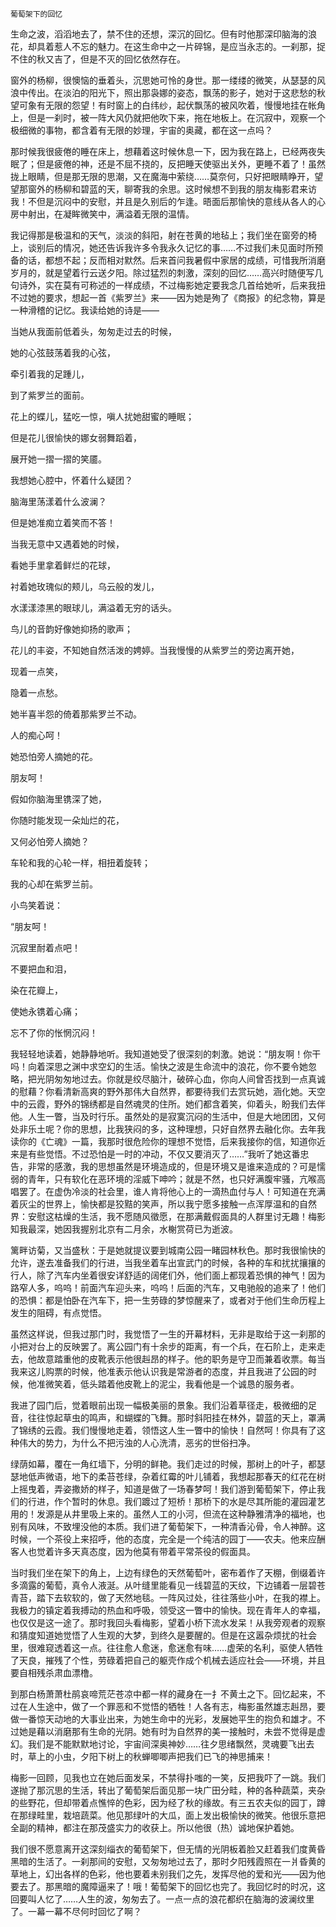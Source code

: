     葡萄架下的回忆 

   生命之波，滔滔地去了，禁不住的还想，深沉的回忆。但有时他那深印脑海的浪花，却具着惹人不忘的魅力。在这生命中之一片碎锦，是应当永志的。一刹那，捉不住的秋又吉了，但是不灭的回忆依然存在。

   窗外的杨柳，很懊恼的垂着头，沉思她可怜的身世。那一缕缕的微笑，从瑟瑟的风浪中传出。在淡泊的阳光下，照出那袅娜的姿态，飘荡的影子，她对于这悲愁的秋望可象有无限的怨望！有时窗上的白纬纱，起伏飘荡的被风吹着，慢慢地挂在帐角上，但是一刹时，被一阵大风仍就把他吹下来，拖在地板上。在沉寂中，观察一个极细微的事物，都含着有无限的妙理，宇宙的奥藏，都在这一点吗？

   那时候我很疲倦的睡在床上，想藉着这时候休息一下，因为我在路上，已经两夜失眠了；但是疲倦的神，还是不屈不挠的，反把睡天使驱出关外，更睡不着了！虽然拢上眼睛，但是那无限的思潮，又在魔海中萦绕……莫奈何，只好把眼睛睁开，望望那窗外的杨柳和碧蓝的天，聊寄我的余思。这时候想不到我的朋友梅影君来访我！不但是沉闷中的安慰，并且是久别后的乍逢。晤面后那愉快的意线从各人的心房中射出，在凝眸微笑中，满溢着无限的温情。

   我记得那是极温和的天气，淡淡的斜阳，射在苍黄的地毡上；我们坐在窗旁的椅上，谈别后的情况，她还告诉我许多令我永久记忆的事……不过我们未见面时所预备的话，都想不起；反而相对默然。后来首问我暑假中家居的成绩，可惜我所消磨岁月的，就是望着行云送夕阳。除过猛烈的刺激，深刻的回忆……高兴时随便写几句诗外，实在莫有可称述的一样成绩，不过梅影她定要我念几首给她听，后来我扭不过她的要求，想起一首《紫罗兰》来——因为她是殉了《商报》的纪念物，算是一种滑稽的记忆。我读给她的诗是——

   当她从我面前低着头，匆匆走过去的时候，

   她的心弦鼓荡着我的心弦，

   牵引着我的足踵儿，

   到了紫罗兰的面前。

   花上的蝶儿，猛吃一惊，嗔人扰她甜蜜的睡眠；

   但是花儿很愉快的娜女弱舞蹈着，

   展开她一摺一摺的笑靥。

   我想她心腔中，怀着什么疑团？

   脑海里荡漾着什么波澜？

   但是她准痴立着笑而不答！

   当我无意中又遇着她的时候，

   看她手里拿着鲜烂的花球，

   衬着她玫瑰似的颊儿，乌云般的发儿，

   水漾漾漆黑的眼球儿，满溢着无穷的话头。

   鸟儿的音韵好像她抑扬的歌声；

   花儿的丰姿，不知她自然活泼的娉婷。当我慢慢的从紫罗兰的旁边离开她，

   现着一点笑，

   隐着一点愁。

   她半喜半怨的倚着那紫罗兰不动。

   人的痴心呵！

   她恐怕旁人摘她的花。

   朋友呵！

   假如你脑海里镌深了她，

   你随时能发现一朵灿烂的花，

   又何必怕旁人摘她？

   车轮和我的心轮一样，相扭着旋转；

   我的心却在紫罗兰前。

   小鸟笑着说：

   “朋友呵！

   沉寂里耐着点吧！

   不要把血和泪，

   染在花瓣上，

   使她永镌着心痛；

   忘不了你的怅惘沉闷！

   我轻轻地读着，她静静地听。我知道她受了很深刻的刺激。她说：“朋友啊！你干吗！向着深思之渊中求空幻的生活。愉快之波是生命流中的浪花，你不要令她忽略，把光阴匆匆地过去。你就是绞尽脑汁，破碎心血，你向人间曾否找到一点真诚的慰藉？你看清新高爽的野外那伟大自然界，都要待我们去赏玩她，涵化她。天空中的云霞，野外的锦绣都是自然魂灵的住所。她们都含着笑，仰着头，盼我们去伴他。人生一瞥，当及时行乐。虽然处的是寂寞沉闷的生活中，但是大地团团，又何处非乐土呢？你的思想，比我狭闷的多，这种理想，只好自然界去融化你。去年我读你的《亡魂》一篇，我那时很危险你的理想不觉悟，后来我接你的信，知道你近来是有些觉悟。不过恐怕是一时的冲动，不仅又要消灭了……”我听了她这番忠告，非常的感激，我的思想虽然是环境造成的，但是环境又是谁来造成的？可是懦弱的青年，只有软化在恶环境的淫威下呻吟；就是不然，也只好满腹牢骚，亢喉高唱罢了。在虚伪冷淡的社会里，谁人肯将他心上的一滴热血付与人！可知道在充满着灰尘的世界上，愉快都是狡黠的笑声，所以我宁愿多接触一点浑厚温和的自然界：安慰这枯燥的生活，我不愿随风徵愿，在那满戴假面具的人群里讨无趣！梅影知我最深，她因我握别北京有二月余，水榭赏荷已为逝波。

   篱畔访菊，又当盛秋：于是她就提议要到城南公园一睹园林秋色。那时我很愉快的允许，遂去准备我们的行进，当我坐着车出宣武门的时候，各种的车和扰扰攘攘的行人，除了汽车内坐着很安详舒适的阔佬们外，他们面上都现着恐惧的神气！因为路窄人多，呜呜！前面汽车迎头来，呜呜！后面的汽车，又电驰般的追来了！他们的恐惧：都是怕卧在汽车下，把一生劳碌的梦惊醒来了，或者对于他们生命历程上发生的阻碍，有点觉悟。

   虽然这样说，但我过那门时，我觉悟了一生的开幕材料，无非是取给于这一刹那的小把对台上的反映罢了。离公园门有十余步的距离，有一个兵，在石阶上，走来走去，他故意踏重他的皮靴表示他很赳昂的样子。他的职务是守卫而兼着收票。每当我来这儿购票的时候，他准表示他认识我是常游者的态度，并且我进了公园的时候，他准微笑着，低头踏着他皮靴上的泥尘，我看他是一个诚恳的服务者。

   我进了园门后，觉着眼前出现一幅极美丽的景象。我们沿着草径走，极微细的足音，往往惊起草虫的鸣声，和蝴蝶的飞舞。那时斜阳挂在林外，碧蓝的天上，罩满了锦绣的云霞。我们慢慢地走着，领悟这人生一瞥中的愉快！自然呵！你具有了这种伟大的势力，为什么不把污浊的人心洗清，恶劣的世俗扫净。

   绿荫如幕，覆在一角红墙下，分明的鲜艳。我们走过的时候，那树上的叶子，都瑟瑟地低声微语，地下的柔苔苍绿，杂着红霉的叶儿铺着，我想起那春天的红花在树上摇曳着，弄姿撒娇的样子，知道是做了一场春梦呵！我们游到葡萄架下，停止我们的行进，作个暂时的休息。我们踱过了短桥！那桥下的水是尽其所能的灌园灌艺用的！发源是从井里吸上来的。虽然人工的小河，但流在这种静雅清净的福地，也别有风味，不致埋没他的本质。我们进了葡萄架下，一种清香沁骨，令人神醉。这时候，一个茶役上来招呼，他的态度，完全是一个纯洁的园丁——农夫。他来应酬客人也觉着许多天真态度，因为他莫有带着平常茶役的假面具。

   当时我们坐在架下的角上，上边有绿色的天然葡萄叶，密布着作了天棚，倒缀着许多滴露的葡萄，真令人液涎。从叶缝里能看见一线碧蓝的天纹，下边铺着一层碧苍青苔，踏下去软软的，做了天然地毯。一阵风过处，往往落些小叶，在我的襟上。我极力的镇定着我搏动的热血和呼吸，领受这一瞥中的愉快。现在青年人的幸福，也仅仅是这一途了。那时我回头看梅影，望着小桥下流水发呆！从我旁观者的观察和猜度知道她觉悟了人生观的大梦，到终久是要醒的。但是在这嚣杂烦扰的社会里，很难窥透着这一点。往往愈人愈迷，愈迷愈有味……虚荣的名利，驱使人牺牲了天良，摧残了个性，劳碌着把自己的躯壳作成个机械去适应社会——环境，并且要自相残杀肃血漂橹。

   到那白杨萧萧杜鹃哀啼荒茫苍凉中都一样的藏身在一扌不黄土之下。回忆起来，不过在人生途中，做了一个罪恶和不觉悟的牺牲！人各有志，梅影虽然雄志赳昂，要做一番惊天动地的大事业出来，为她生命中的光彩，发展她平生的抱负和雄才。不过她是藉以消磨那有生命的光阴。她有时为自然界的美一接触时，未尝不觉得是虚幻。我们是不能默默地讨论，宇宙间深奥神妙……往夕思绪飘然，灵魂要飞出去时，草上的小虫，夕阳下树上的秋蝉唧唧声把我们已飞的神思捕来！

   梅影一回顾，见我也立在她后面发呆，不禁得扑嗤的一笑，反把我吓了一跳。我们遂抛了那沉思的生活，转出了葡萄架后面见那一块广田分畦，种的各种蔬菜，夹杂的些野花，但却带着点憔悴的色彩，因为经了秋的缘故。有三五农夫似的园丁，蹲在那绿畦里，栽培蔬菜。他见那绿叶的大瓜，面上发出极愉快的微笑。他很乐意把全副的精神，都注在那茂盛实力的收获上。所以他很（热）诚地保护着她。

   我们很不愿意离开这深刻缁衣的葡萄架下，但无情的光阴板着脸又赶着我们度黄昏黑暗的生活了。一刹那间的安慰，又匆匆地过去了，那时夕阳残霞照在一爿昏黄的草地上，幻出各样的色彩，他也要着未别我们之先，发挥尽他的爱和光——因为他要去了。那黑暗的魔障逼来了！哦！葡萄架下的回忆也完了。我回忆时的时况，这回要叫人忆了……人生的波，匆匆去了。一点一点的浪花都织在脑海的波澜纹里了。一幕一幕不尽何时回忆了啊？

